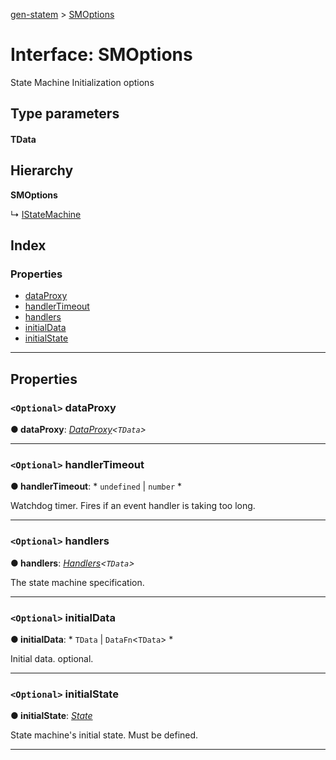 [gen-statem](../README.md) > [SMOptions](../interfaces/smoptions.md)

# Interface: SMOptions

State Machine Initialization options

## Type parameters
#### TData 
## Hierarchy

**SMOptions**

↳  [IStateMachine](istatemachine.md)

## Index

### Properties

* [dataProxy](smoptions.md#dataproxy)
* [handlerTimeout](smoptions.md#handlertimeout)
* [handlers](smoptions.md#handlers)
* [initialData](smoptions.md#initialdata)
* [initialState](smoptions.md#initialstate)

---

## Properties

<a id="dataproxy"></a>

### `<Optional>` dataProxy

**● dataProxy**: *[DataProxy](../#dataproxy)<`TData`>*

___
<a id="handlertimeout"></a>

### `<Optional>` handlerTimeout

**● handlerTimeout**: * `undefined` &#124; `number`
*

Watchdog timer. Fires if an event handler is taking too long.

___
<a id="handlers"></a>

### `<Optional>` handlers

**● handlers**: *[Handlers](../#handlers)<`TData`>*

The state machine specification.

___
<a id="initialdata"></a>

### `<Optional>` initialData

**● initialData**: * `TData` &#124; `DataFn`<`TData`>
*

Initial data. optional.

___
<a id="initialstate"></a>

### `<Optional>` initialState

**● initialState**: *[State](../#state)*

State machine's initial state. Must be defined.

___

